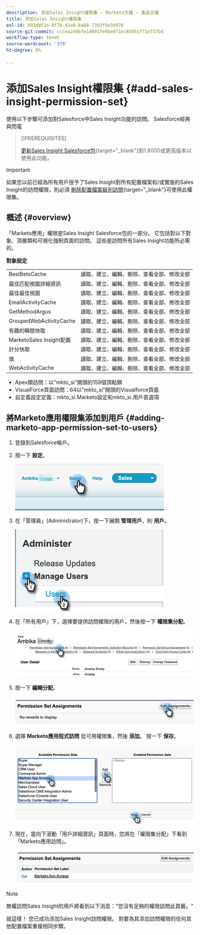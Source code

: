 ```yaml
---
description: 添加Sales Insight權限集 — Marketo文檔 — 產品文檔
title: 添加Sales Insight權限集
exl-id: b93ddf2e-0f7b-41e0-ba88-7363f5e34970
source-git-commit: cccea2e9b7e1d0017e9be071ec85051f71e737bd
workflow-type: tm+mt
source-wordcount: '379'
ht-degree: 0%

---
```


# 添加Sales Insight權限集 {#add-sales-insight-permission-set}

使用以下步驟可添加對Salesforce中Sales Insight功能的訪問。 Salesforce經典與閃電

>[!PREREQUISITES]
>
>[更新Sales Insight Salesforce包](/help/marketo/product-docs/marketo-sales-insight/msi-for-salesforce/upgrading/upgrading-your-msi-package.md){target=&quot;_blank&quot;}到1.8000或更高版本以使用此功能。

>[!IMPORTANT]
>
>如果您以前已經為所有用戶授予了Sales Insight對所有配置檔案和/或實施的Sales Insight的訪問權限，則必須 [刪除配置檔案級別訪問](/help/marketo/product-docs/marketo-sales-insight/msi-for-salesforce/configuration/remove-sales-insight-access.md){target=&quot;_blank&quot;}可使用此權限集。

## 概述 {#overview}

「Marketo應用」權限是Sales Insight Salesforce包的一部分。 它包括對以下對象、頂層類和可視化強制頁面的訪問。 這些是訪問所有Sales Insight功能所必需的。

**對象設定**

<table> 
 <tbody> 
 <tr> 
   <td>BestBetsCache</td> 
   <td>讀取、建立、編輯、刪除、查看全部、修改全部</td> 
  </tr> 
  <tr> 
   <td>最佳匹配視圖詳細資訊</td> 
   <td>讀取、建立、編輯、刪除、查看全部、修改全部</td> 
  </tr> 
  <tr> 
   <td>最佳最佳視圖</td> 
   <td>讀取、建立、編輯、刪除、查看全部、修改全部</td> 
  </tr> 
  <tr> 
   <td>EmailActivityCache</td> 
   <td>讀取、建立、編輯、刪除、查看全部、修改全部</td> 
  </tr> 
  <tr> 
   <td>GetMethodArgus</td> 
   <td>讀取、建立、編輯、刪除、查看全部、修改全部</td> 
  </tr> 
  <tr> 
   <td>GroupedWebActivityCache</td> 
   <td>讀取、建立、編輯、刪除、查看全部、修改全部</td> 
  </tr> 
  <tr> 
   <td>有趣的瞬間快取</td> 
   <td>讀取、建立、編輯、刪除、查看全部、修改全部</td> 
  </tr> 
  <tr> 
   <td>MarketoSales Insight配置</td> 
   <td>讀取、建立、編輯、刪除、查看全部、修改全部</td> 
  </tr> 
  <tr> 
   <td>計分快取</td> 
   <td>讀取、建立、編輯、刪除、查看全部、修改全部</td> 
  </tr> 
  <tr> 
   <td>值</td> 
   <td>讀取、建立、編輯、刪除、查看全部、修改全部</td> 
  </tr> 
  <tr> 
   <td>WebActivityCache</td> 
   <td>讀取、建立、編輯、刪除、查看全部、修改全部</td> 
  </tr> 
 </tbody> 
</table>

* Apex類訪問：以&quot;mkto_si&quot;開頭的159個頂點類
* VisualForce頁面訪問：64以&quot;mkto_si&quot;開頭的Visualforce頁面
* 自定義設定定義：mkto_si.Marketo設定和mkto_si.用戶首選項

## 將Marketo應用權限集添加到用戶 {#adding-marketo-app-permission-set-to-users}

1. 登錄到Salesforce帳戶。

1. 按一下 **設定**。

   ![](assets/add-sales-insight-permission-set-1.png)

1. 在「管理員」(Administrator)下，按一下展開 **管理用戶**，則 **用戶**。

   ![](assets/add-sales-insight-permission-set-2.png)

1. 在「所有用戶」下，選擇要提供訪問權限的用戶，然後按一下 **權限集分配**。

   ![](assets/add-sales-insight-permission-set-3.png)

1. 按一下 **編輯分配**。

   ![](assets/add-sales-insight-permission-set-4.png)

1. 選擇 **Marketo應用程式訪問** 從可用權限集，然後 **添加**。 按一下 **保存**。

   ![](assets/add-sales-insight-permission-set-5.png)

1. 現在，當向下滾動「用戶詳細資訊」頁面時，您將在「權限集分配」下看到「Marketo應用訪問」。

   ![](assets/add-sales-insight-permission-set-6.png)

>[!NOTE]
>
>無權訪問Sales Insight的用戶將看到以下消息：&quot;您沒有足夠的權限訪問此頁籤。&quot;

就這樣！ 您已成功添加Sales Insight訪問權限。 對要為其添加訪問權限的任何其他配置檔案重複相同步驟。
